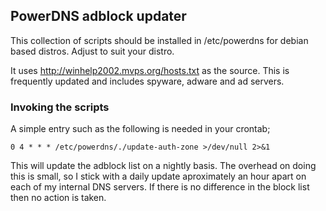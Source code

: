 ## PowerDNS adblock updater

This collection of scripts should be installed in /etc/powerdns for debian based distros. Adjust to suit your distro.

It uses http://winhelp2002.mvps.org/hosts.txt as the source. This is frequently updated and includes spyware, adware and ad servers.

### Invoking the scripts

A simple entry such as the following is needed in your crontab;

```
0 4 * * * /etc/powerdns/./update-auth-zone >/dev/null 2>&1
```
This will update the adblock list on a nightly basis. The overhead on doing this is small, so I stick with a daily update aproximately an hour apart on each of my internal DNS servers. If there is no difference in the block list then no action is taken.
